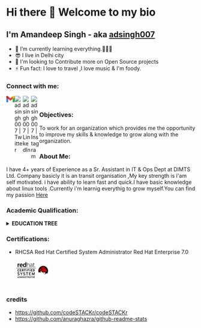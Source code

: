 # Hi there 👋  Welcome to my bio 
## I'm Amandeep Singh - aka [adsingh007][twitter] 

- 🌱 I’m currently learning everything.👨🏻‍🎓
- 😎 I live in Delhi city
- 🥅 I'm looking to Contribute more on Open Source projects
- ⚡  Fun fact: I love to travel ,I love music & I'm foody.

### Connect with me:

[<img align="left" alt="adsingh007" width="22px" src="https://github.com/adsingh007/adsingh007/blob/main/256px-Gmail_icon_(2020).svg.png" />][Gmail]
[<img align="left" alt="adsingh007 | Twitter" width="22px" src="https://cdn.jsdelivr.net/npm/simple-icons@v3/icons/twitter.svg" />][twitter]
[<img align="left" alt="adsingh007 | LinkedIn" width="22px" src="https://cdn.jsdelivr.net/npm/simple-icons@v3/icons/linkedin.svg" />][linkedin]
[<img align="left" alt="adsingh007 | Instagram" width="22px" src="https://cdn.jsdelivr.net/npm/simple-icons@v3/icons/instagram.svg" />][instagram]
<br />

[twitter]: https://twitter.com/007Amanvirdi
[youtube]: https://www.youtube.com/channel/UCIwrSDnkFEhWtI6QNNZRcig
[instagram]: https://www.instagram.com/sngh_ad
[linkedin]: https://www.linkedin.com/in/aman-virdi-87031654
[Gmail]: https://mail.google.com/mail/u/0/?tab=rm&ogbl#inbox


### Objectives:
To work for an organization which provides me the opportunity to improve my skills & knowledge to grow along with the organization.

### About Me:

I have 4+ years of Experience as a Sr. Assistant in IT & Ops Dept at DIMTS Ltd. Company basicly it is an transit organisation ,My key strength is i'am self motivated.
i have ability to learn fast and quick.I have basic knowledge about linux tools .Currently i'm learnig everythig to grow myself.You can find my passion [Here](mypassion.md)

### Academic Qualification: 

<details > 
  <summary><b>EDUCATION TREE </b></summary>
  <ol> <br/>
     <li>
      :GRADUATION:
        </li>
  
    
| ***Degree/Qualification***  |  ***Graduated***  |
| :------: | :-----: | 
|B.Tech [Information Technology]  | 2017 |
      
          
 
  
       
| ***INTERMEDIATE Qualification***  | ***Session***  |
| :------: | :-----: |
|N.I.O.S [NON Medical]  | 2013|     
     
  
      
       
| ***MATRICULATION Qualification***  |  ***Session***  |
| :------: | :-----: | 
| [C.B.S.E ]   | 2011 |     
</ol>
</details>

### Certifications:

- RHCSA
  Red Hat Certified System Administrator
  Red Hat Enterprise 7.0	
  <br/>
  <img src="rd.jpg" alt="Red Hat Certified System Administrator"
   title="Red Hat Certified System Administrator" width="20%" /> </a> 
  <br/>
  <br/>

### credits
- https://github.com/codeSTACKr/codeSTACKr
- https://github.com/anuraghazra/github-readme-stats



